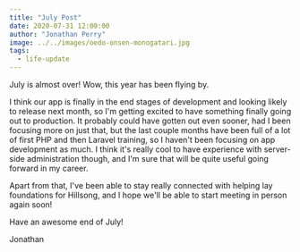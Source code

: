 ```yaml
---
title: "July Post"
date: 2020-07-31 12:00:00
author: "Jonathan Perry"
image: ../../images/oedo-onsen-monogatari.jpg
tags:
  - life-update
---
```


July is almost over! Wow, this year has been flying by.

I think our app is finally in the end stages of development and looking likely
to release next month, so I'm getting excited to have something finally going
out to production. It probably could have gotten out even sooner, had I been
focusing more on just that, but the last couple months have been full of a
lot of first PHP and then Laravel training, so I haven't been focusing on
app development as much. I think it's really cool to have experience with server-side
administration though, and I'm sure that will be quite useful going forward
in my career.

Apart from that, I've been able to stay really connected with helping lay
foundations for Hillsong, and I hope we'll be able to start meeting in person
again soon!

Have an awesome end of July!

Jonathan
